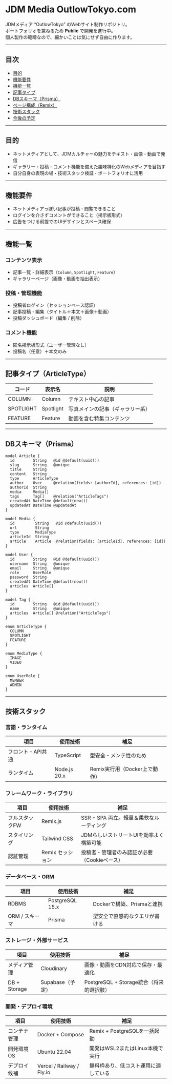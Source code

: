 # JDM Media OutlowTokyo.com

JDMメディア “OutlowTokyo” のWebサイト制作リポジトリ。  
ポートフォリオを兼ねるため **Public** で開発を進行中。  
個人製作の範疇なので、細かいことは気にせず自由に作ります。

---

## 目次

- [目的](#目的)
- [機能要件](#機能要件)
- [機能一覧](#機能一覧)
- [記事タイプ](#記事タイプ)
- [DBスキーマ（Prisma）](#dbスキーマprisma)
- [ページ構成（Remix）](#ページ構成remix)
- [技術スタック](#技術スタック)
- [今後の予定](#今後の予定)

---

## 目的

- ネットメディアとして、JDMカルチャーの魅力をテキスト・画像・動画で発信
- ギャラリー・投稿・コメント機能を備えた趣味特化のWebメディアを目指す
- 自分自身の表現の場・技術スタック検証・ポートフォリオに活用

---

## 機能要件

- ネットメディアっぽい記事が投稿・閲覧できること
- ログインを介さずコメントができること（掲示板形式）
- 広告をつける前提でのUIデザインとスペース確保

---

## 機能一覧

### コンテンツ表示
- 記事一覧・詳細表示（`Column`, `Spotlight`, `Feature`）
- ギャラリーページ（画像・動画を抽出表示）

### 投稿・管理機能
- 投稿者ログイン（セッションベース認証）
- 記事投稿・編集（タイトル＋本文＋画像＋動画）
- 投稿ダッシュボード（編集 / 削除）

### コメント機能
- 匿名掲示板形式（ユーザー管理なし）
- 投稿名（任意）＋本文のみ

---

## 記事タイプ（ArticleType）

| コード     | 表示名     | 説明                             |
|------------|------------|----------------------------------|
| COLUMN     | Column     | テキスト中心の記事               |
| SPOTLIGHT  | Spotlight  | 写真メインの記事（ギャラリー系） |
| FEATURE    | Feature    | 動画を含む特集コンテンツ         |

---

## DBスキーマ（Prisma）

```prisma
model Article {
  id        String   @id @default(uuid())
  slug      String   @unique
  title     String
  content   String
  type      ArticleType
  author    User     @relation(fields: [authorId], references: [id])
  authorId  String
  media     Media[]
  tags      Tag[]    @relation("ArticleTags")
  createdAt DateTime @default(now())
  updatedAt DateTime @updatedAt
}

model Media {
  id         String   @id @default(uuid())
  url        String
  type       MediaType
  articleId  String
  article    Article  @relation(fields: [articleId], references: [id])
}

model User {
  id        String   @id @default(uuid())
  username  String   @unique
  email     String   @unique
  role      UserRole
  password  String
  createdAt DateTime @default(now())
  articles  Article[]
}

model Tag {
  id        String   @id @default(uuid())
  name      String   @unique
  articles  Article[] @relation("ArticleTags")
}

enum ArticleType {
  COLUMN
  SPOTLIGHT
  FEATURE
}

enum MediaType {
  IMAGE
  VIDEO
}

enum UserRole {
  MEMBER
  ADMIN
}
```

---

## 技術スタック

### 言語・ランタイム
| 項目         | 使用技術        | 補足                          |
|--------------|------------------|-------------------------------|
| フロント・API共通 | TypeScript      | 型安全・メンテ性のため         |
| ランタイム    | Node.js 20.x     | Remix実行用（Docker上で動作）  |

### フレームワーク・ライブラリ
| 項目               | 使用技術         | 補足                                        |
|--------------------|------------------|---------------------------------------------|
| フルスタックFW      | Remix.js         | SSR + SPA 両立。軽量＆柔軟なルーティング     |
| スタイリング       | Tailwind CSS     | JDMらしいストリートUIを効率よく構築可能       |
| 認証管理           | Remix セッション | 投稿者・管理者のみ認証が必要（Cookieベース） |

### データベース・ORM
| 項目          | 使用技術        | 補足                                |
|---------------|------------------|-------------------------------------|
| RDBMS         | PostgreSQL 15.x  | Dockerで構築、Prismaと連携          |
| ORM / スキーマ | Prisma           | 型安全で直感的なクエリが書ける       |

### ストレージ・外部サービス
| 項目          | 使用技術         | 補足                                 |
|---------------|------------------|--------------------------------------|
| メディア管理   | Cloudinary       | 画像・動画をCDN対応で保存・最適化     |
| DB + Storage   | Supabase（予定） | PostgreSQL + Storage統合（将来的選択肢） |

### 開発・デプロイ環境
| 項目           | 使用技術         | 補足                                  |
|----------------|------------------|---------------------------------------|
| コンテナ管理    | Docker + Compose | Remix + PostgreSQLを一括起動            |
| 開発環境OS     | Ubuntu 22.04     | 開発はWSL2またはLinux本機で実行         |
| デプロイ候補    | Vercel / Railway / Fly.io | 無料枠あり、低コスト運用に適している |
